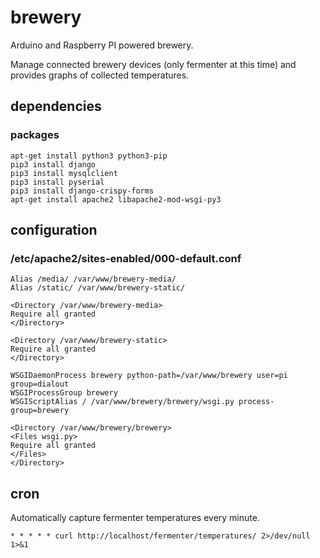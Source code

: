# brewery

Arduino and Raspberry PI powered brewery.

Manage connected brewery devices (only fermenter at this time) and provides graphs of collected temperatures.

## dependencies

### packages

```
apt-get install python3 python3-pip
pip3 install django
pip3 install mysqlclient
pip3 install pyserial
pip3 install django-crispy-forms
apt-get install apache2 libapache2-mod-wsgi-py3
```

## configuration

### /etc/apache2/sites-enabled/000-default.conf

```
Alias /media/ /var/www/brewery-media/
Alias /static/ /var/www/brewery-static/

<Directory /var/www/brewery-media>
Require all granted
</Directory>

<Directory /var/www/brewery-static>
Require all granted
</Directory>

WSGIDaemonProcess brewery python-path=/var/www/brewery user=pi group=dialout
WSGIProcessGroup brewery
WSGIScriptAlias / /var/www/brewery/brewery/wsgi.py process-group=brewery

<Directory /var/www/brewery/brewery>
<Files wsgi.py>
Require all granted
</Files>
</Directory>
```

## cron

Automatically capture fermenter temperatures every minute.
```
* * * * * curl http://localhost/fermenter/temperatures/ 2>/dev/null 1>&1
```
